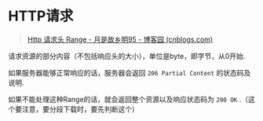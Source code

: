 # HTTP请求

>  [Http 请求头 Range - 月是故乡明95 - 博客园 (cnblogs.com)](https://www.cnblogs.com/1995hxt/p/5692050.html)

请求资源的部分内容（不包括响应头的大小），单位是byte，即字节，从0开始.

如果服务器能够正常响应的话，服务器会返回 `206 Partial Content` 的状态码及说明.

如果不能处理这种Range的话，就会返回整个资源以及响应状态码为 `200 OK` .（这个要注意，要分段下载时，要先判断这个）